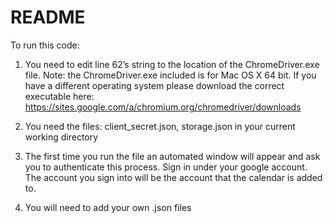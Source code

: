 # README

To run this code:

  1. You need to edit line 62’s string to the location of the ChromeDriver.exe
     file. Note: the ChromeDriver.exe included is for Mac OS X 64 bit. If you
     have a different operating system please download the correct executable here: 
     https://sites.google.com/a/chromium.org/chromedriver/downloads

  2. You need the files: client_secret.json, storage.json in your current working
     directory

  3. The first time you run the file an automated window will appear and ask you to
     authenticate this process. Sign in under your google account. The account you sign
     into will be the account that the calendar is added to.

  4. You will need to add your own .json files
